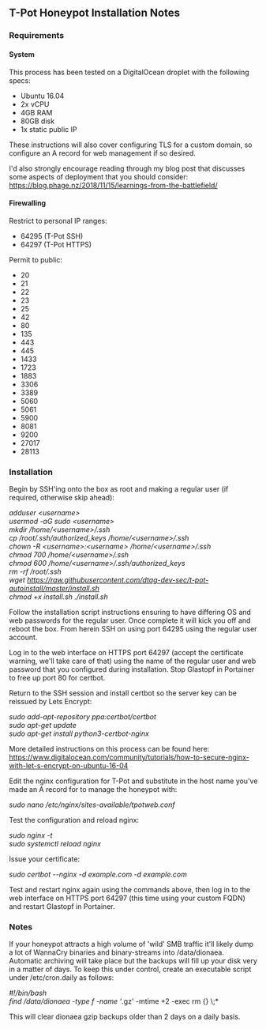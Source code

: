 ## T-Pot Honeypot Installation Notes ##

### Requirements ###
#### System ####
This process has been tested on a DigitalOcean droplet with the following specs:

- Ubuntu 16.04  
- 2x vCPU  
- 4GB RAM  
- 80GB disk  
- 1x static public IP  

These instructions will also cover configuring TLS for a custom domain, so configure an A record for web management if so desired.  

I'd also strongly encourage reading through my blog post that discusses some aspects of deployment that you should consider: https://blog.phage.nz/2018/11/15/learnings-from-the-battlefield/  

#### Firewalling ####

Restrict to personal IP ranges:  

- 64295 (T-Pot SSH)  
- 64297 (T-Pot HTTPS)  

Permit to public:  

- 20  
- 21  
- 22  
- 23  
- 25  
- 42  
- 80  
- 135  
- 443  
- 445  
- 1433  
- 1723  
- 1883  
- 3306  
- 3389  
- 5060  
- 5061  
- 5900  
- 8081  
- 9200  
- 27017  
- 28113  

### Installation ###

Begin by SSH'ing onto the box as root and making a regular user (if required, otherwise skip ahead):

*adduser \<username\>*  
*usermod -aG sudo \<username\>*  
*mkdir /home/\<username\>/.ssh*  
*cp /root/.ssh/authorized_keys /home/\<username\>/.ssh*  
*chown -R \<username\>:\<username\> /home/\<username\>/.ssh*  
*chmod 700 /home/\<username\>/.ssh*  
*chmod 600 /home/\<username\>/.ssh/authorized_keys*  
*rm -rf /root/.ssh*  
*wget https://raw.githubusercontent.com/dtag-dev-sec/t-pot-autoinstall/master/install.sh*  
*chmod +x install.sh*
*./install.sh*  

Follow the installation script instructions ensuring to have differing OS and web passwords for the regular user. Once complete it will kick you off and reboot the box. From herein SSH on using port 64295 using the regular user account.

Log in to the web interface on HTTPS port 64297 (accept the certificate warning, we'll take care of that) using the name of the regular user and web password that you configured during installation. Stop Glastopf in Portainer to free up port 80 for certbot.

Return to the SSH session and install certbot so the server key can be reissued by Lets Encrypt:

*sudo add-apt-repository ppa:certbot/certbot*  
*sudo apt-get update*  
*sudo apt-get install python3-certbot-nginx*  

More detailed instructions on this process can be found here: https://www.digitalocean.com/community/tutorials/how-to-secure-nginx-with-let-s-encrypt-on-ubuntu-16-04

Edit the nginx configuration for T-Pot and substitute in the host name you've made an A record for to manage the honeypot with:

*sudo nano /etc/nginx/sites-available/tpotweb.conf*  

Test the configuration and reload nginx:

*sudo nginx -t*  
*sudo systemctl reload nginx*  

Issue your certificate:

*sudo certbot --nginx -d example.com -d example.com*  

Test and restart nginx again using the commands above, then log in to the web interface on HTTPS port 64297 (this time using your custom FQDN) and restart Glastopf in Portainer.  

### Notes ###

If your honeypot attracts a high volume of 'wild' SMB traffic it'll likely dump a lot of WannaCry binaries and binary-streams into \/data\/dionaea. Automatic archiving will take place but the backups will fill up your disk very in a matter of days. To keep this under control, create an executable script under \/etc\/cron.daily as follows:  

*#!\/bin\/bash*  
*find \/data\/dionaea -type f -name '*.gz' -mtime +2 -exec rm {} \\;*  

This will clear dionaea gzip backups older than 2 days on a daily basis.
